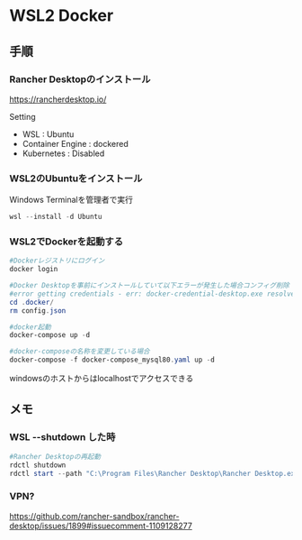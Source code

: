 # WSL2 Docker

## 手順

### Rancher Desktopのインストール

<https://rancherdesktop.io/>

Setting

- WSL : Ubuntu
- Container Engine : dockered
- Kubernetes : Disabled


### WSL2のUbuntuをインストール

Windows Terminalを管理者で実行

```PowerShell
wsl --install -d Ubuntu
```

### WSL2でDockerを起動する

```PowerShell
#Dockerレジストリにログイン
docker login

#Docker Desktopを事前にインストールしていて以下エラーが発生した場合コンフィグ削除
#error getting credentials - err: docker-credential-desktop.exe resolves to executable in current directory (./docker-credential-desktop.exe), out: ``
cd .docker/
rm config.json 

#docker起動
docker-compose up -d

#docker-composeの名称を変更している場合
docker-compose -f docker-compose_mysql80.yaml up -d
```

windowsのホストからはlocalhostでアクセスできる

## メモ

### WSL --shutdown した時

```PowerShell
#Rancher Desktopの再起動
rdctl shutdown
rdctl start --path "C:\Program Files\Rancher Desktop\Rancher Desktop.exe"
```

### VPN?

<https://github.com/rancher-sandbox/rancher-desktop/issues/1899#issuecomment-1109128277>
